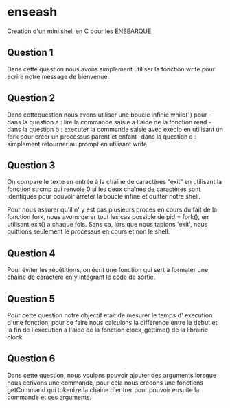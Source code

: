 # enseash

Creation d'un mini shell en C pour les ENSEARQUE


## Question 1

Dans cette question nous avons simplement utiliser la fonction write pour ecrire notre message de bienvenue

## Question 2

Dans cettequestion nous avons utiliser une boucle infinie while(1) pour
-dans la question a : lire la commande saisie a l'aide de la fonction read
-dans la question b : executer la commande saisie avec execlp en utilisant un fork pour creer un processus parent et enfant
-dans la question c : simplement retourner au prompt en utilisant write

## Question 3

On compare le texte en entrée à la chaîne de caractères “exit” en utilisant la fonction strcmp qui renvoie 0 si les deux chaînes de caractères sont identiques pour pouvoir arreter la boucle infine et quitter notre shell.

Pour nous assurer qu'il n' y est pas plusieurs proces en cours du fait de la fonction fork, nous avons gerer tout les cas possible de pid = fork(), en utilisant exit() a chaque fois. Sans ca, lors que nous tapions 'exit', nous quittions seulement le processus en cours et non le shell.

## Question 4

Pour éviter les répétitions, on écrit une fonction qui sert à formater une chaîne de caractère en y intégrant le code de sortie.


## Question 5

Pour cette question notre objectif etait de mesurer le temps d' execution d'une fonction, pour ce faire nous calculons la difference entre le debut et la fin de l'execution a l'aide de la fonction clock_gettime() de la librairie clock

## Question 6

Dans cette question, nous voulons pouvoir ajouter des arguments lorsque nous ecrivons une commande, pour cela nous creeons une fonctions getCommand qui tokenize la chaine d'entrer pour pouvoir ensuite la commande et ces arguments.

